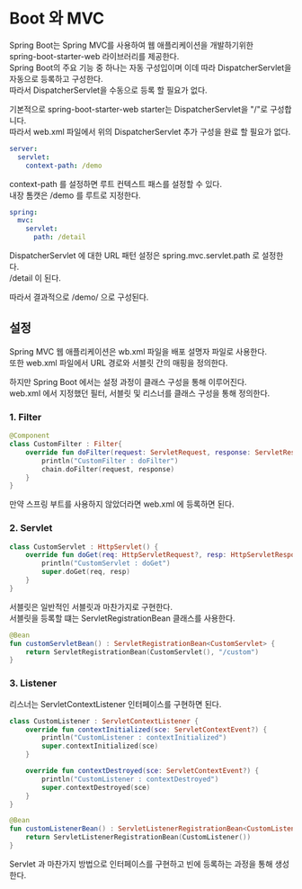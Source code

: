 # Boot 와 MVC

Spring Boot는 Spring MVC를 사용하여 웹 애플리케이션을 개발하기위한     
spring-boot-starter-web 라이브러리를 제공한다.    
Spring Boot의 주요 기능 중 하나는 자동 구성입이며 이데 따라 DispatcherServlet을 자동으로 등록하고 구성한다.  
따라서 DispatcherServlet을 수동으로 등록 할 필요가 없다.

기본적으로 spring-boot-starter-web starter는 DispatcherServlet을 "/"로 구성합니다.    
따라서 web.xml 파일에서 위의 DispatcherServlet 추가 구성을 완료 할 필요가 없다.

```yaml
server:
  servlet:
    context-path: /demo
```

context-path 를 설정하면 루트 컨텍스트 패스를 설정할 수 있다.   
내장 톰캣은 /demo 를 루트로 지정한다.

```yaml
spring:
  mvc:
    servlet:
      path: /detail
```

DispatcherServlet 에 대한 URL 패턴 설정은 spring.mvc.servlet.path 로 설정한다.   
/detail 이 된다.

따라서 결과적으로 /demo/ 으로 구성된다.

## 설정

Spring MVC 웹 애플리케이션은 wb.xml 파일을 배포 설명자 파일로 사용한다.   
또한 web.xml 파일에서 URL 경로와 서블릿 간의 매핑을 정의한다.

하지만 Spring Boot 에서는 설정 과정이 클래스 구성을 통해 이루어진다.    
web.xml 에서 지정했던 필터, 서블릿 및 리스너를 클래스 구성을 통해 정의한다.

### 1. Filter

```kotlin
@Component
class CustomFilter : Filter{
    override fun doFilter(request: ServletRequest, response: ServletResponse, chain: FilterChain) {
        println("CustomFilter : doFilter")
        chain.doFilter(request, response)
    }
}
```

만약 스프링 부트를 사용하지 않았더라면 web.xml 에 등록하면 된다.

### 2. Servlet

```kotlin
class CustomServlet : HttpServlet() {
    override fun doGet(req: HttpServletRequest?, resp: HttpServletResponse?) {
        println("CustomServlet : doGet")
        super.doGet(req, resp)
    }
}
```

서블릿은 일반적인 서블릿과 마찬가지로 구현한다.  
서블릿을 등록할 떄는 ServletRegistrationBean 클래스를 사용한다.

```kotlin
@Bean
fun customServletBean() : ServletRegistrationBean<CustomServlet> {
    return ServletRegistrationBean(CustomServlet(), "/custom")
}
```

### 3. Listener

리스너는 ServletContextListener 인터페이스를 구현하면 된다.

```kotlin
class CustomListener : ServletContextListener {
    override fun contextInitialized(sce: ServletContextEvent?) {
        println("CustomListener : contextInitialized")
        super.contextInitialized(sce)
    }

    override fun contextDestroyed(sce: ServletContextEvent?) {
        println("CustomListener : contextDestroyed")
        super.contextDestroyed(sce)
    }
}

@Bean
fun customListenerBean() : ServletListenerRegistrationBean<CustomListener> {
    return ServletListenerRegistrationBean(CustomListener())
}
```

Servlet 과 마찬가지 방법으로 인터페이스를 구현하고 빈에 등록하는 과정을 통해 생성한다.